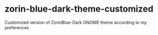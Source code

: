 # zorin-blue-dark-theme-customized
Customized version of ZorinBlue-Dark GNOME theme according to my preferences
